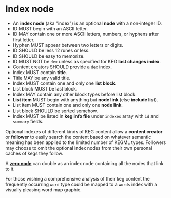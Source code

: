 # Index node

* An **index node** (aka "index") is an optional **node** with a non-integer ID.
* ID MUST begin with an ASCII letter.
* ID MAY contain one or more ASCII letters, numbers, or hyphens after first letter.
* Hyphen MUST appear between two letters or digits.
* ID SHOULD be less 12 runes or less.
* ID SHOULD be easy to memorize.
* ID MUST NOT be `dex` unless as specified for KEG **last changes index**.
* Content creators SHOULD provide a `dex` index.
* Index MUST contain **title**.
* Title MAY be any valid title.
* Index MUST contain one and only one **list block**.
* List block MUST be last block.
* Index MAY contain any other block types before list block.
* **List item** MUST begin with anything but **node link** (else **include list**).
* List item MUST contain one and only one **node link**.
* List block SHOULD be sorted somehow.
* Index MUST be listed in **keg info file** under `indexes` array with `id` and `summary` fields.

Optional indexes of different kinds of KEG content allow a **content creator** or **follower** to easily search the content based on whatever semantic meaning has been applied to the limited number of KEGML types. Followers may choose to omit the optional index nodes from their own personal caches of kegs they follow.

A [**zero node**](/59) can double as an index node containing all the nodes that link to it.

For those wishing a comprehensive analysis of their keg content the frequently occurring `word` type could be mapped to a `words` index with a visually pleasing word map graphic.
